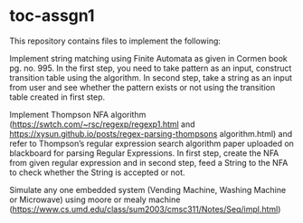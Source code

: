 # toc-assgn1
This repository contains files to implement the following:

Implement string matching using Finite Automata as given in Cormen book pg. no. 995. In the first step, you need to take pattern as    an
input, construct transition table using the algorithm. In second step, take a string as an input from user and see whether the pattern
exists or not using the transition table created in first step.

Implement Thompson NFA algorithm (https://swtch.com/~rsc/regexp/regexp1.html and https://xysun.github.io/posts/regex-parsing-thompsons
algorithm.html) and refer to Thompson’s regular expression search algorithm paper uploaded on blackboard for parsing Regular Expressions.
In first step, create the NFA from given regular expression and in second step, feed a String to the NFA to check whether the String is
accepted or not.

Simulate any one embedded system (Vending Machine, Washing Machine or Microwave) using moore or mealy machine
(https://www.cs.umd.edu/class/sum2003/cmsc311/Notes/Seq/impl.html)
